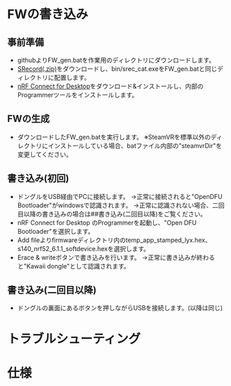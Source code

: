 # FWの書き込み

## 事前準備

 - githubよりFW_gen.batを作業用のディレクトリにダウンロードします。
 - [SRecord(.zip)](https://sourceforge.net/projects/srecord/files/srecord-win32/)をダウンロードし、bin/srec_cat.exeをFW_gen.batと同じディレクトリに配置します。
 - [nRF Connect for Desktop](https://www.nordicsemi.com/Products/Development-tools/nrf-connect-for-desktop)をダウンロード&インストールし、内部のProgrammerツールをインストールします。
 
## FWの生成
 - ダウンロードしたFW_gen.batを実行します。
 ※SteamVRを標準以外のディレクトリにインストールしている場合、batファイル内部の"steamvrDir"を変更してください。

## 書き込み(初回)
 - ドングルをUSB経由でPCに接続します。
→正常に接続されると"OpenDFU Bootloader"がwindowsで認識されます。
→正常に認識されない場合、二回目以降の書き込みの場合は##書き込み(二回目以降)をご覧ください。
 - nRF Connect for Desktop のProgrammerを起動し、"Open DFU Bootloader"を選択します。
 - Add fileよりfirmwareディレクトリ内のtemp_app_stamped_lyx.hex、s140_nrf52_6.1.1_softdevice.hexを選択します。
 - Erace & writeボタンで書き込みを行います。
 →正常に書き込みが終わると"Kawaii dongle"として認識されます。
 
 ## 書き込み(二回目以降)
 
 - ドングルの裏面にあるボタンを押しながらUSBを接続します。(以降は同じ)

 

# トラブルシューティング

# 仕様
